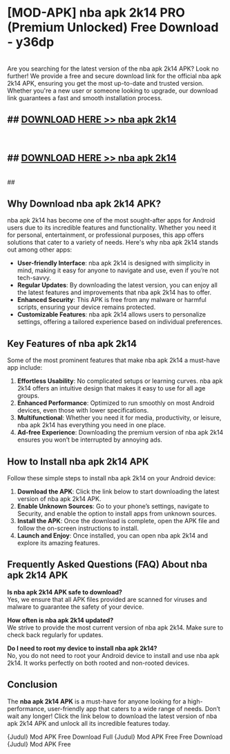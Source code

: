 # [MOD-APK] nba apk 2k14 PRO (Premium Unlocked) Free Download - y36dp <br>
<br>
Are you searching for the latest version of the nba apk 2k14 APK? Look no further! We provide a free and secure download link for the official nba apk 2k14 APK, ensuring you get the most up-to-date and trusted version. Whether you're a new user or someone looking to upgrade, our download link guarantees a fast and smooth installation process.


## ##  [DOWNLOAD HERE >> nba apk 2k14](http://leaked.freeplayer.one?title=nba_apk_2k14&ref=23)
  <br>

##  ## [DOWNLOAD HERE >> nba apk 2k14](http://leaked.freeplayer.one?title=nba_apk_2k14&ref=23)
  <br>
  ##



## Why Download nba apk 2k14 APK?

nba apk 2k14 has become one of the most sought-after apps for Android users due to its incredible features and functionality. Whether you need it for personal, entertainment, or professional purposes, this app offers solutions that cater to a variety of needs. Here's why nba apk 2k14 stands out among other apps:

- **User-friendly Interface**: nba apk 2k14 is designed with simplicity in mind, making it easy for anyone to navigate and use, even if you’re not tech-savvy.
- **Regular Updates**: By downloading the latest version, you can enjoy all the latest features and improvements that nba apk 2k14 has to offer.
- **Enhanced Security**: This APK is free from any malware or harmful scripts, ensuring your device remains protected.
- **Customizable Features**: nba apk 2k14 allows users to personalize settings, offering a tailored experience based on individual preferences.

## Key Features of nba apk 2k14

Some of the most prominent features that make nba apk 2k14 a must-have app include:

1. **Effortless Usability**: No complicated setups or learning curves. nba apk 2k14 offers an intuitive design that makes it easy to use for all age groups.
2. **Enhanced Performance**: Optimized to run smoothly on most Android devices, even those with lower specifications.
3. **Multifunctional**: Whether you need it for media, productivity, or leisure, nba apk 2k14 has everything you need in one place.
4. **Ad-free Experience**: Downloading the premium version of nba apk 2k14 ensures you won’t be interrupted by annoying ads.

## How to Install nba apk 2k14 APK

Follow these simple steps to install nba apk 2k14 on your Android device:

1. **Download the APK**: Click the link below to start downloading the latest version of nba apk 2k14 APK.
2. **Enable Unknown Sources**: Go to your phone’s settings, navigate to Security, and enable the option to install apps from unknown sources.
3. **Install the APK**: Once the download is complete, open the APK file and follow the on-screen instructions to install.
4. **Launch and Enjoy**: Once installed, you can open nba apk 2k14 and explore its amazing features.

## Frequently Asked Questions (FAQ) About nba apk 2k14 APK

**Is nba apk 2k14 APK safe to download?**  
Yes, we ensure that all APK files provided are scanned for viruses and malware to guarantee the safety of your device.

**How often is nba apk 2k14 updated?**  
We strive to provide the most current version of nba apk 2k14. Make sure to check back regularly for updates.

**Do I need to root my device to install nba apk 2k14?**  
No, you do not need to root your Android device to install and use nba apk 2k14. It works perfectly on both rooted and non-rooted devices.

## Conclusion

The **nba apk 2k14 APK** is a must-have for anyone looking for a high-performance, user-friendly app that caters to a wide range of needs. Don’t wait any longer! Click the link below to download the latest version of nba apk 2k14 APK and unlock all its incredible features today.

{Judul} Mod APK Free
Download Full {Judul} Mod APK Free
Free Download {Judul} Mod APK Free

